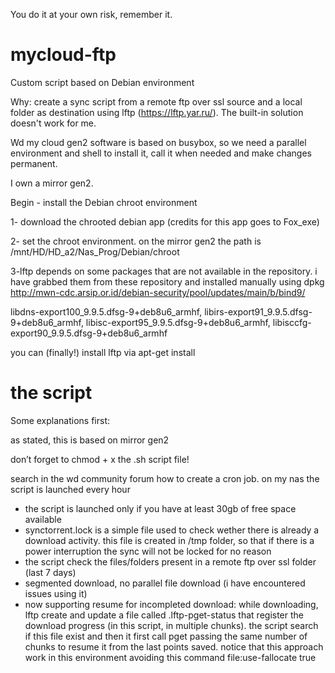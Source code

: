 You do it at your own risk, remember it.

# mycloud-ftp
Custom script based on Debian environment 

Why: create a sync script from a remote ftp over ssl source and a local folder as destination using lftp (https://lftp.yar.ru/). 
The built-in solution doesn't work for me.

Wd my cloud gen2 software is based on busybox, so we need a parallel environment and shell to install it, call it when needed and make changes permanent.

I own a mirror gen2.

Begin - install the Debian chroot environment


1- download the chrooted debian app (credits for this app goes to Fox_exe)

2- set the chroot environment. on the mirror gen2 the path is /mnt/HD/HD_a2/Nas_Prog/Debian/chroot

3-lftp depends on some packages that are not available in the repository. 
i have grabbed them from these repository and installed manually using dpkg http://mwn-cdc.arsip.or.id/debian-security/pool/updates/main/b/bind9/

libdns-export100_9.9.5.dfsg-9+deb8u6_armhf, libirs-export91_9.9.5.dfsg-9+deb8u6_armhf, libisc-export95_9.9.5.dfsg-9+deb8u6_armhf, libisccfg-export90_9.9.5.dfsg-9+deb8u6_armhf


you can (finally!) install lftp via apt-get install

# the script

Some explanations first:

as stated, this is based on mirror gen2

don’t forget to chmod + x the .sh script file!

search in the wd community forum how to create a cron job. on my nas the script is launched every hour

- the script is launched only if you have at least 30gb of free space available
- synctorrent.lock is a simple file used to check wether there is already a download activity. this file is created in /tmp folder, so that if there is a power interruption the sync will not be locked for no reason
- the script check the files/folders present in a remote ftp over ssl folder (last 7 days)
- segmented download, no parallel file download (i have encountered issues using it)
- now supporting resume for incompleted download: while downloading, lftp create and update a file called <filename>.lftp-pget-status that register the download progress (in this script, in multiple chunks). the script search if this file exist and then it first call pget passing the same number of chunks to resume it from the last points saved. notice that this approach work in this environment avoiding this command file:use-fallocate true